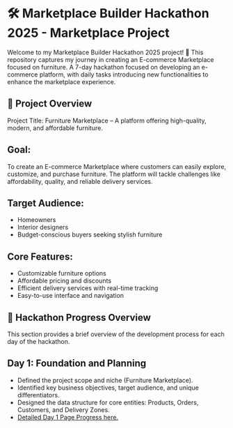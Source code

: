   # 🛠️ Marketplace Builder Hackathon 2025 - Marketplace Project
Welcome to my Marketplace Builder Hackathon 2025 project! 🎉 This repository captures my journey in creating an E-commerce Marketplace focused on furniture. A 7-day hackathon focused on developing an e-commerce platform, with daily tasks introducing new functionalities to enhance the marketplace experience.

## 🚀 Project Overview
Project Title:
Furniture Marketplace – A platform offering high-quality, modern, and affordable furniture.

 ## Goal:
To create an E-commerce Marketplace where customers can easily explore, customize, and purchase furniture. The platform will tackle challenges like affordability, quality, and reliable delivery services.

 ## Target Audience:
 - Homeowners
 - Interior designers
 - Budget-conscious buyers seeking stylish furniture

 ## Core Features:
 - Customizable furniture options
 - Affordable pricing and discounts
 - Efficient delivery services with real-time tracking
 - Easy-to-use interface and navigation

 ## 📅 Hackathon Progress Overview
This section provides a brief overview of the development process for each day of the hackathon.

## Day 1: Foundation and Planning
 - Defined the project scope and niche (Furniture Marketplace).
 - Identified key business objectives, target audience, and unique differentiators.
 - Designed the data structure for core entities: Products, Orders, Customers, and Delivery Zones.
 - [Detailed Day 1 Page Progress here.](./Day1/Readme.md)
   
